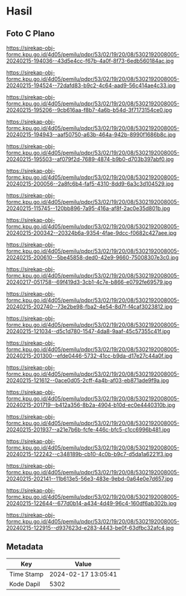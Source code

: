 # Hasil

## Foto C Plano

https://sirekap-obj-formc.kpu.go.id/4d05/pemilu/pdpr/53/02/19/20/08/5302192008005-20240215-194036--43d5e4cc-f67b-4a0f-8f73-6edb560184ac.jpg

https://sirekap-obj-formc.kpu.go.id/4d05/pemilu/pdpr/53/02/19/20/08/5302192008005-20240215-194524--72dafd83-b9c2-4c64-aad9-56c414ae4c33.jpg

https://sirekap-obj-formc.kpu.go.id/4d05/pemilu/pdpr/53/02/19/20/08/5302192008005-20240215-195206--9cb616aa-f8b7-4a6b-b54d-3f7173154ce0.jpg

https://sirekap-obj-formc.kpu.go.id/4d05/pemilu/pdpr/53/02/19/20/08/5302192008005-20240215-194943--aaf50750-a63b-464a-942b-8990f1686b8c.jpg

https://sirekap-obj-formc.kpu.go.id/4d05/pemilu/pdpr/53/02/19/20/08/5302192008005-20240215-195503--af079f2d-7689-4874-b9b0-d703b397abf0.jpg

https://sirekap-obj-formc.kpu.go.id/4d05/pemilu/pdpr/53/02/19/20/08/5302192008005-20240215-200056--2a8fc6b4-faf5-4310-8dd9-6a3c3d104529.jpg

https://sirekap-obj-formc.kpu.go.id/4d05/pemilu/pdpr/53/02/19/20/08/5302192008005-20240215-115745--120bb896-7a95-416a-af8f-2ac0e35d801b.jpg

https://sirekap-obj-formc.kpu.go.id/4d05/pemilu/pdpr/53/02/19/20/08/5302192008005-20240215-200342--20324b6a-9354-4fae-9dcc-f0682c427aee.jpg

https://sirekap-obj-formc.kpu.go.id/4d05/pemilu/pdpr/53/02/19/20/08/5302192008005-20240215-200610--5be45858-ded0-42e9-9660-75008307e3c0.jpg

https://sirekap-obj-formc.kpu.go.id/4d05/pemilu/pdpr/53/02/19/20/08/5302192008005-20240217-051758--69f419d3-3cb1-4c7e-b866-e0792fe69579.jpg

https://sirekap-obj-formc.kpu.go.id/4d05/pemilu/pdpr/53/02/19/20/08/5302192008005-20240215-202740--73e2be98-fba2-4e54-8d7f-f4caf3023812.jpg

https://sirekap-obj-formc.kpu.go.id/4d05/pemilu/pdpr/53/02/19/20/08/5302192008005-20240215-121034--d5c1d780-1547-4da8-9aaf-45c57355c41f.jpg

https://sirekap-obj-formc.kpu.go.id/4d05/pemilu/pdpr/53/02/19/20/08/5302192008005-20240215-201300--efde0446-5732-41cc-b9da-d17e27c44a0f.jpg

https://sirekap-obj-formc.kpu.go.id/4d05/pemilu/pdpr/53/02/19/20/08/5302192008005-20240215-121612--0ace0d05-2cff-4a4b-af03-eb871ade9f9a.jpg

https://sirekap-obj-formc.kpu.go.id/4d05/pemilu/pdpr/53/02/19/20/08/5302192008005-20240215-201719--b412a356-8b2a-4904-b10d-ec0e4440310b.jpg

https://sirekap-obj-formc.kpu.go.id/4d05/pemilu/pdpr/53/02/19/20/08/5302192008005-20240215-201937--a21e7b6b-fcfe-446c-bfc5-c1cc6996b481.jpg

https://sirekap-obj-formc.kpu.go.id/4d05/pemilu/pdpr/53/02/19/20/08/5302192008005-20240215-122242--c348189b-cb10-4c0b-b9c7-d5da1a6221f3.jpg

https://sirekap-obj-formc.kpu.go.id/4d05/pemilu/pdpr/53/02/19/20/08/5302192008005-20240215-202141--11b613e5-56e3-483e-9ebd-0a64e0e7d657.jpg

https://sirekap-obj-formc.kpu.go.id/4d05/pemilu/pdpr/53/02/19/20/08/5302192008005-20240215-122644--677d0b14-a434-4d49-96c4-160df6ab302b.jpg

https://sirekap-obj-formc.kpu.go.id/4d05/pemilu/pdpr/53/02/19/20/08/5302192008005-20240215-122915--d937623d-e283-4443-be0f-63dfbc32afc4.jpg


## Metadata

| Key        | Value               |
| ---------- | ------------------- |
| Time Stamp | 2024-02-17 13:05:41 |
| Kode Dapil | 5302                |



